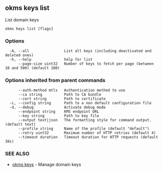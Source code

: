 ## okms keys list

List domain keys

```
okms keys list [flags]
```

### Options

```
  -A, --all                List all keys (including deactivated and deleted ones)
  -h, --help               help for list
      --page-size uint32   Number of keys to fetch per page (between 10 and 500) (default 100)
```

### Options inherited from parent commands

```
      --auth-method mtls   Authentication method to use
      --ca string          Path to CA bundle
      --cert string        Path to certificate
  -c, --config string      Path to a non default configuration file
  -d, --debug              Activate debug mode
      --endpoint string    KMS endpoint URL
      --key string         Path to key file
      --output text|json   The formatting style for command output. (default text)
      --profile string     Name of the profile (default "default")
      --retry uint32       Maximum number of HTTP retries (default 4)
      --timeout duration   Timeout duration for HTTP requests (default 30s)
```

### SEE ALSO

* [okms keys](okms_keys.md)	 - Manage domain keys


